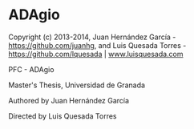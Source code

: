 ADAgio
======

Copyright (c) 2013-2014, Juan Hernández García - https://github.com/juanhg, and Luis Quesada Torres - https://github.com/lquesada | www.luisquesada.com

PFC - ADAgio

Master's Thesis, Universidad de Granada

Authored by Juan Hernández García

Directed by Luis Quesada Torres
